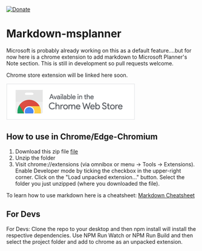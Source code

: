 [![Donate](https://img.shields.io/badge/Donate-PayPal-green.svg)](https://www.paypal.com/donate?business=5DZP7QEDWW85A&currency_code=AUD)

#  Markdown-msplanner 

Microsoft is probably already working on this as a default feature....but for now here is a chrome extension to add markdown to Microsoft Planner's Note section. This is still in development so pull requests welcome.

Chrome store extension will be linked here soon.

<a href = "https://chrome.google.com/webstore/detail/ms-planner-markdown-exten/lblllkkilkpgkmcgfllmfhopdmkoacii?hl=en&authuser=0"><img src =  "./chrome badge.png"></a>

## How to use in Chrome/Edge-Chromium

1. Download this zip file <a href ="https://github.com/MattHeffNT/markdown-msplanner/archive/master.zip" download>file</a>
2. Unzip the folder
3. Visit chrome://extensions (via omnibox or menu -> Tools -> Extensions). Enable Developer mode by ticking the checkbox in the upper-right corner.
Click on the "Load unpacked extension..." button. Select the folder you just unzipped (where you downloaded the file).

To learn how to use markdown here is a cheatsheet: <a href ="https://www.markdownguide.org/cheat-sheet/" target="_blank" >Markdown Cheatsheet</a>

## For Devs

For Devs: Clone the repo to your desktop and then npm install will install the respective dependencies. Use NPM Run Watch or NPM Run Build and then select the project folder and add to chrome as an unpacked extension. 

